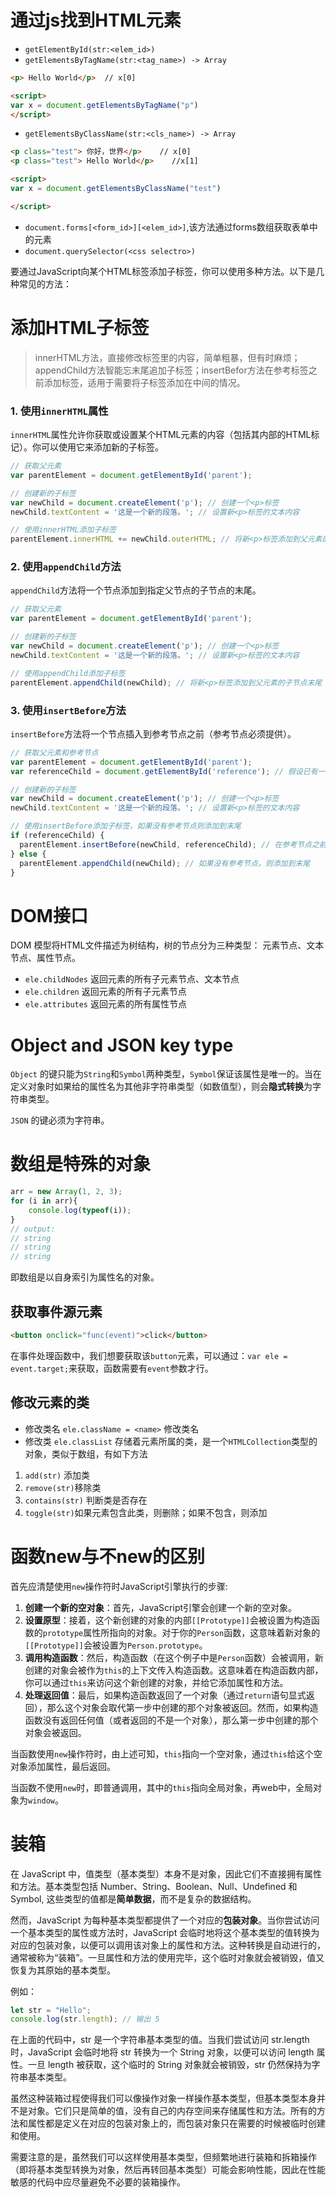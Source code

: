 # 通过js找到HTML元素
- `getElementById(str:<elem_id>)` 
- `getElementsByTagName(str:<tag_name>) -> Array`
``` HTML
<p> Hello World</p>  // x[0]

<script>
var x = document.getElementsByTagName("p")
</script>
```
- `getElementsByClassName(str:<cls_name>) -> Array`
``` HTML
<p class="test"> 你好，世界</p>    // x[0]
<p class="test"> Hello World</p>    //x[1]

<script>
var x = document.getElementsByClassName("test")

</script>
```
- `document.forms[<form_id>][<elem_id>]`,该方法通过forms数组获取表单中的元素
- `document.querySelector(<css selectro>)`

要通过JavaScript向某个HTML标签添加子标签，你可以使用多种方法。以下是几种常见的方法：

# 添加HTML子标签

>innerHTML方法，直接修改标签里的内容，简单粗暴，但有时麻烦；appendChild方法智能忘末尾追加子标签；insertBefor方法在参考标签之前添加标签，适用于需要将子标签添加在中间的情况。
### 1. 使用`innerHTML`属性

`innerHTML`属性允许你获取或设置某个HTML元素的内容（包括其内部的HTML标记）。你可以使用它来添加新的子标签。

```javascript
// 获取父元素
var parentElement = document.getElementById('parent');

// 创建新的子标签
var newChild = document.createElement('p'); // 创建一个<p>标签
newChild.textContent = '这是一个新的段落。'; // 设置新<p>标签的文本内容

// 使用innerHTML添加子标签
parentElement.innerHTML += newChild.outerHTML; // 将新<p>标签添加到父元素的innerHTML中
```

### 2. 使用`appendChild`方法

`appendChild`方法将一个节点添加到指定父节点的子节点的末尾。

```javascript
// 获取父元素
var parentElement = document.getElementById('parent');

// 创建新的子标签
var newChild = document.createElement('p'); // 创建一个<p>标签
newChild.textContent = '这是一个新的段落。'; // 设置新<p>标签的文本内容

// 使用appendChild添加子标签
parentElement.appendChild(newChild); // 将新<p>标签添加到父元素的子节点末尾
```

### 3. 使用`insertBefore`方法

`insertBefore`方法将一个节点插入到参考节点之前（参考节点必须提供）。

```javascript
// 获取父元素和参考节点
var parentElement = document.getElementById('parent');
var referenceChild = document.getElementById('reference'); // 假设已有一个子标签作为参考

// 创建新的子标签
var newChild = document.createElement('p'); // 创建一个<p>标签
newChild.textContent = '这是一个新的段落。'; // 设置新<p>标签的文本内容

// 使用insertBefore添加子标签，如果没有参考节点则添加到末尾
if (referenceChild) {
  parentElement.insertBefore(newChild, referenceChild); // 在参考节点之前插入新节点
} else {
  parentElement.appendChild(newChild); // 如果没有参考节点，则添加到末尾
}
```

# DOM接口
DOM 模型将HTML文件描述为树结构，树的节点分为三种类型： 元素节点、文本节点、属性节点。
- `ele.childNodes` 返回元素的所有子元素节点、文本节点
- `ele.children` 返回元素的所有子元素节点
- `ele.attributes` 返回元素的所有属性节点

# Object and JSON key type
`Object` 的键只能为`String`和`Symbol`两种类型，`Symbol`保证该属性是唯一的。当在定义对象时如果给的属性名为其他非字符串类型（如数值型），则会**隐式转换**为字符串类型。

`JSON` 的键必须为字符串。


# 数组是特殊的对象
```Javascript
arr = new Array(1, 2, 3);
for (i in arr){
	console.log(typeof(i));
}
// output:
// string
// string
// string
```
即数组是以自身索引为属性名的对象。


## 获取事件源元素
```HTML
<button onclick="func(event)">click</button>
```
在事件处理函数中，我们想要获取该`button`元素，可以通过：`var ele = event.target;`来获取，函数需要有`event`参数才行。

## 修改元素的类
- 修改类名
`ele.className = <name>`  修改类名
- 修改类
`ele.classList` 存储着元素所属的类，是一个`HTMLCollection`类型的对象，类似于数组，有如下方法
1. `add(str)` 添加类
2. `remove(str)`移除类
3. `contains(str)` 判断类是否存在
4. `toggle(str)`如果元素包含此类，则删除；如果不包含，则添加


# 函数new与不new的区别
首先应清楚使用`new`操作符时JavaScript引擎执行的步骤:
1. **创建一个新的空对象**：首先，JavaScript引擎会创建一个新的空对象。
2. **设置原型**：接着，这个新创建的对象的内部`[[Prototype]]`会被设置为构造函数的`prototype`属性所指向的对象。对于你的`Person`函数，这意味着新对象的`[[Prototype]]`会被设置为`Person.prototype`。
3. **调用构造函数**：然后，构造函数（在这个例子中是`Person`函数）会被调用，新创建的对象会被作为`this`的上下文传入构造函数。这意味着在构造函数内部，你可以通过`this`来访问这个新创建的对象，并给它添加属性和方法。
4. **处理返回值**：最后，如果构造函数返回了一个对象（通过`return`语句显式返回），那么这个对象会取代第一步中创建的那个对象被返回。然而，如果构造函数没有返回任何值（或者返回的不是一个对象），那么第一步中创建的那个对象会被返回。

当函数使用`new`操作符时，由上述可知，`this`指向一个空对象，通过`this`给这个空对象添加属性，最后返回。

当函数不使用`new`时，即普通调用，其中的`this`指向全局对象，再web中，全局对象为`window`。


# 装箱
在 JavaScript 中，值类型（基本类型）本身不是对象，因此它们不直接拥有属性和方法。基本类型包括 Number、String、Boolean、Null、Undefined 和 Symbol, 这些类型的值都是**简单数据**，而不是复杂的数据结构。

然而，JavaScript 为每种基本类型都提供了一个对应的**包装对象**。当你尝试访问一个基本类型的属性或方法时，JavaScript 会临时地将这个基本类型的值转换为对应的包装对象，以便可以调用该对象上的属性和方法。这种转换是自动进行的，通常被称为“装箱”。一旦属性和方法的使用完毕，这个临时对象就会被销毁，值又恢复为其原始的基本类型。

例如：
```Javascript
let str = "Hello";
console.log(str.length); // 输出 5
```
在上面的代码中，str 是一个字符串基本类型的值。当我们尝试访问 str.length 时，JavaScript 会临时地将 str 转换为一个 String 对象，以便可以访问 length 属性。一旦 length 被获取，这个临时的 String 对象就会被销毁，str 仍然保持为字符串基本类型。

虽然这种装箱过程使得我们可以像操作对象一样操作基本类型，但基本类型本身并不是对象。它们只是简单的值，没有自己的内存空间来存储属性和方法。所有的方法和属性都是定义在对应的包装对象上的，而包装对象只在需要的时候被临时创建和使用。

需要注意的是，虽然我们可以这样使用基本类型，但频繁地进行装箱和拆箱操作（即将基本类型转换为对象，然后再转回基本类型）可能会影响性能，因此在性能敏感的代码中应尽量避免不必要的装箱操作。